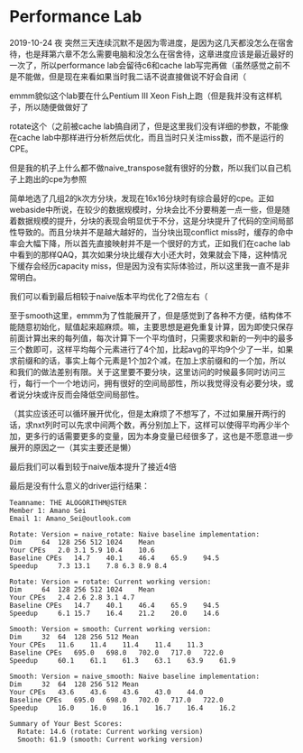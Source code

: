 # Performance Lab
2019-10-24 夜 突然三天连续沉默不是因为零进度，是因为这几天都没怎么在宿舍待，也是拜第六章不怎么需要电脑和没怎么在宿舍待，这章进度应该是最近最好的一次了，所以performance lab会留待c6和cache lab写完再做（虽然感觉之前不是不能做，但是现在来看如果当时我二话不说直接做说不好会自闭（  

emmm貌似这个lab要在什么Pentium III Xeon Fish上跑（但是我并没有这样机子，所以随便做做好了

rotate这个（之前被cache lab搞自闭了，但是这里我们没有详细的参数，不能像在cache lab中那样进行分析然后优化，而且当时只关注miss数，而不是运行的CPE。

但是我的机子上什么都不做naive_transpose就有很好的分数，所以我们以自己机子上跑出的cpe为参照

简单地选了几组2的k次方分块，发现在16x16分块时有综合最好的cpe。正如webaside中所说，在较少的数据规模时，分块会比不分要稍差一点一些，但是随着数据规模的提升，分块的表现会明显优于不分，这是分块提升了代码的空间局部性导致的。而且分块并不是越大越好的，当分块出现conflict miss时，缓存的命中率会大幅下降，所以首先直接映射并不是一个很好的方式，正如我们在cache lab中看到的那样QAQ，其次如果分块比缓存大小还大时，效果就会下降，这种情况下缓存会经历capacity miss，但是因为没有实际体验过，所以这里我一直不是非常明白。

我们可以看到最后相较于naive版本平均优化了2倍左右（

至于smooth这里，emmm为了性能展开了，但是感觉到了各种不方便，结构体不能随意初始化，赋值起来超麻烦。嘛，主要思想是避免重复计算，因为即使只保存前面计算出来的每列值，每次计算下一个平均值时，只需要求和新的一列中的最多三个数即可，这样平均每个元素进行了4个加，比起avg的平均9个少了一半，如果求前缀和的话，事实上每个元素是1个加2个减，在加上求前缀和的一个加，所以和我们的做法差别有限。关于这里要不要分块，这里访问的时候最多同时访问三行，每行一个一个地访问，拥有很好的空间局部性，所以我觉得没有必要分块，或者说分块或许反而会降低空间局部性。

（其实应该还可以循环展开优化，但是太麻烦了不想写了，不过如果展开两行的话，求nxt列时可以先求中间两个数，再分别加上下，这样可以使得平均再少半个加，更多行的话需要更多的变量，因为本身变量已经很多了，这也是不愿意进一步展开的原因之一（其实主要还是懒）

最后我们可以看到较于naive版本提升了接近4倍

最后是没有什么意义的driver运行结果：

    Teamname: THE ALOGORITHM@STER
    Member 1: Amano Sei
    Email 1: Amano_Sei@outlook.com

    Rotate: Version = naive_rotate: Naive baseline implementation:
    Dim		64	128	256	512	1024	Mean
    Your CPEs	2.0	3.1	5.9	10.4	10.6
    Baseline CPEs	14.7	40.1	46.4	65.9	94.5
    Speedup		7.3	13.1	7.8	6.3	8.9	8.4

    Rotate: Version = rotate: Current working version:
    Dim		64	128	256	512	1024	Mean
    Your CPEs	2.4	2.6	2.8	3.1	4.7
    Baseline CPEs	14.7	40.1	46.4	65.9	94.5
    Speedup		6.1	15.7	16.4	21.2	20.0	14.6

    Smooth: Version = smooth: Current working version:
    Dim		32	64	128	256	512	Mean
    Your CPEs	11.6	11.4	11.4	11.4	11.3
    Baseline CPEs	695.0	698.0	702.0	717.0	722.0
    Speedup		60.1	61.1	61.3	63.1	63.9	61.9

    Smooth: Version = naive_smooth: Naive baseline implementation:
    Dim		32	64	128	256	512	Mean
    Your CPEs	43.6	43.6	43.6	43.0	44.0
    Baseline CPEs	695.0	698.0	702.0	717.0	722.0
    Speedup		16.0	16.0	16.1	16.7	16.4	16.2

    Summary of Your Best Scores:
      Rotate: 14.6 (rotate: Current working version)
      Smooth: 61.9 (smooth: Current working version)

